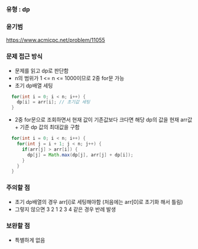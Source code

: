 ### 유형 : dp
### 윤기범
https://www.acmicpc.net/problem/11055

### 문제 접근 방식
  - 문제를 읽고 dp로 판단함
  - n의 범위가 1 <= n <= 1000이므로 2중 for문 가능
  - 초기 dp배열 세팅
  ```java
    for(int i = 0; i < n; i++) {
      dp[i] = arr[i]; // 초기값 세팅
    }
  ```
  - 2중 for문으로 조회하면서 현재 값이 기존값보다 크다면 해당 dp의 값을 현재 arr값 + 기준 dp 값의 최대값을 구함
  ```java
    for(int i = 0; i < n; i++) {
      for(int j = i + 1; j < n; j++) {
        if(arr[j] > arr[i]) {
          dp[j] = Math.max(dp[j], arr[j] + dp[i]);
        }
      }
    }
  ```
  
### 주의할 점
  - 초기 dp배열의 경우 arr[i]로 세팅해야함 (처음에는 arr[0]로 초기화 해서 틀림)
  - 그렇지 않으면 3 2 1 2 3 4 같은 경우 반례 발생

### 보완할 점
  - 특별하게 없음
